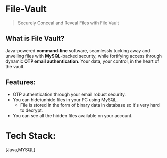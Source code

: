 

# File-Vault
> Securely Conceal and Reveal Files with File Vault
## What is File Vault?
Java-powered **command-line** software, seamlessly tucking away and unveiling files with **MySQL**-backed security, while fortifying access through dynamic **OTP email authentication**. Your data, your control, in the heart of the vault.
## Features:
- OTP authentication through your email robust security.
- You can hide/unhide files in your PC using MySQL.
  - File is stored in the form of binary data in database so it's very hard to decrypt.
- You can see all the hidden files available on your account.
# Tech Stack:
[Java,MYSQL]


